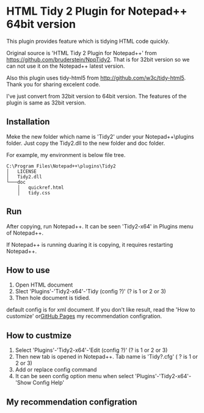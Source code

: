 # HTML Tidy 2 Plugin for Notepad++ 64bit version 
This plugin provides feature which is tidying HTML code quickly.

Original source is 'HTML Tidy 2 Plugin for Notepad++' from https://github.com/bruderstein/NppTidy2.
That is for 32bit version so we can not use it on the Notepad++ latest version.

Also this plugin uses tidy-html5 from http://github.com/w3c/tidy-html5.
Thank you for sharing excelent code.

I've just convert from 32bit version to 64bit version.
The features of the plugin is same as 32bit version.

## Installation
Meke the new folder which name is 'Tidy2' under your Notepad++\plugins folder.
Just copy the Tidy2.dll to the new folder and doc folder.

For example, my environment is below file tree.
```
C:\Program Files\Notepad++\plugins\Tidy2
│   LICENSE
│   Tidy2.dll
└───doc
    │   quickref.html
    │   tidy.css
```
## Run
After copying, run Notepad++.
It can be seen 'Tidy2-x64' in Plugins menu of Notepad++.

If Notepad++ is running duaring it is copying, it requires restarting Notepad++.

## How to use
1. Open HTML document
2. Slect 'Plugins'-'Tidy2-x64'-'Tidy (config ?)' (? is 1 or 2 or 3)
3. Then hole document is tidied.

default config is for xml document.
If you don't like result, read the 'How to customize' or[GitHub Pages](https://pages.github.com/)
my recommendation configration.

## How to custmize
1. Select 'Plugins'-'Tidy2-x64'-'Edit (config ?)' (? is 1 or 2 or 3)
2. Then new tab is opened in Notepad++. Tab name is 'Tidy?.cfg' ( ? is 1 or 2 or 3)
3. Add or replace config command
4. It can be seen config option menu when select 'Plugins'-'Tidy2-x64'-'Show Config Help'

## My recommendation configration

